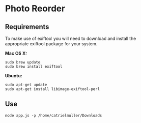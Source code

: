 Photo Reorder
================

## Requirements

To make use of exiftool you will need to download and install the appropriate exiftool package for your system.

__Mac OS X:__

```
sudo brew update
sudo brew install exiftool
```

__Ubuntu:__

```
sudo apt-get update
sudo apt-get install libimage-exiftool-perl
```

## Use

```
node app.js -p /home/catrielmuller/Downloads
```
